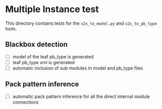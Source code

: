 # Multiple Instance test

This directory contains tests for the `v2x_to_model.py` and `v2x_to_pb_type` tools.

## Blackbox detection

 - [ ] model of the leaf pb\_type is generated
 - [ ] leaf pb\_type xml is generated
 - [ ] automatic inclusion of sub modules in model and pb\_type files

## Pack pattern inference

 - [ ] automatic pack pattern inference for all the direct internal module connections
